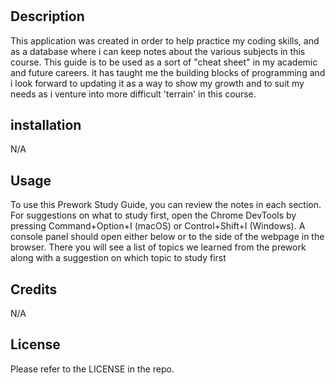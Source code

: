 # <Prework Study Guide Webpage>

## Description

This application was created in order to help practice my coding skills, and as a database where i can keep notes about the various subjects in this course. This guide is to be used as a sort of "cheat sheet" in my academic and future careers. it has taught me the building blocks of programming and i look forward to updating it as a way to show my growth and to suit my needs as i venture into more difficult 'terrain' in this course.

## installation

N/A

## Usage

To use this Prework Study Guide, you can review the notes in each section. For suggestions on what to study first, open the Chrome DevTools by pressing Command+Option+I (macOS) or Control+Shift+I (Windows). A console panel should open either below or to the side of the webpage in the browser. There you will see a list of topics we learned from the prework along with a suggestion on which topic to study first

## Credits

N/A

## License

Please refer to the LICENSE in the repo.

